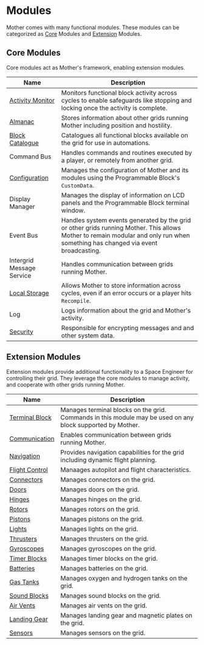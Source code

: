 # Modules

<!-- [< Configuration](../Configuration.md) -->

Mother comes with many functional modules. These modules can be categorized as [Core](#core-modules) Modules and [Extension](#extension-modules) Modules.

## Core Modules

Core modules act as Mother's framework, enabling extension modules.

|Name											| Description|
|-												|-|
| [Activity Monitor](Core/ActivityMonitor.md)    | Monitors functional block activity across cycles to enable safeguards like stopping and locking once the activity is complete.|
| [Almanac](Core/Almanac.md)                     | Stores information about other grids running Mother including position and hostility.|
| [Block Catalogue](Core/BlockCatalogue.md)      | Catalogues all functional blocks available on the grid for use in automations. |
| Command Bus				| Handles commands and routines executed by a player, or remotely from another grid. |
| [Configuration](../Configuration.md) | Manages the configuration of Mother and its modules using the Programmable Block's `CustomData`. |
| Display Manager | Manages the display of information on LCD panels and the Programmable Block terminal window. |
| Event Bus | Handles system events generated by the grid or other grids running Mother. This allows Mother to remain modular and only run when something has changed via event broadcasting. |
| Intergrid Message Service | Handles communication between grids running Mother. |
| [Local Storage](Core/LocalStorage.md) | Allows Mother to store information across cycles, even if an error occurs or a player hits `Recompile`. |
| Log | Logs information about the grid and Mother's activity. |
| [Security](Core/Security.md) | Responsible for encrypting messages and and other system data. |

## Extension Modules

Extension modules provide additional functionality to a Space Engineer for controlling their grid. They leverage the core modules to manage activity, and cooperate with other grids running Mother.  

|Name													| Description|
|-														|-								|
| [Terminal Block](Extension/BlockModule.md)              | Manages terminal blocks on the grid. Commands in this module may be used on any block supported by Mother. |
| [Communication](Extension/CommunicationModule.md)     | Enables communication between grids running Mother.|
| [Navigation](Extension/NavigationModule.md)           | Provides navigation capabilities for the grid including dynamic flight planning.|
| [Flight Control](Extension/FlightControlModule.md)	| Manaages autopilot and flight characteristics.|
| [Connectors](Extension/ConnectorModule.md)			| Manages connectors on the grid.|
| [Doors](Extension/DoorModule.md)						| Manages doors on the grid.|
| [Hinges](Extension/HingeModule.md)					| Manages hinges on the grid.|
| [Rotors](Extension/RotorModule.md)					| Manages rotors on the grid.|
| [Pistons](Extension/PistonModule.md)					| Manages pistons on the grid.|
| [Lights](Extension/LightModule.md)                    | Manages lights on the grid.|
| [Thrusters](Extension/ThrusterModule.md)              | Manages thrusters on the grid.|
| [Gyroscopes](Extension/GyroscopeModule.md)				| Manages gyroscopes on the grid.|
| [Timer Blocks](Extension/TimerBlockModule.md)			| Manages timer blocks on the grid.|
| [Batteries](Extension/BatteryModule.md)					| Manages batteries on the grid.|
| [Gas Tanks](Extension/TankModule.md)					| Manages oxygen and hydrogen tanks on the grid.|
| [Sound Blocks](Extension/SoundModule.md)				| Manages sound blocks on the grid. |
| [Air Vents](Extension/AirVentModule.md)			| Manages air vents on the grid. |
| [Landing Gear](Extension/LandingGearModule.md) | Manages landing gear and magnetic plates on the grid.|
| [Sensors](Extension/SensorModule.md) | Manages sensors on the grid.|

<!-- <br> -->
<!-- [Examples >](../Examples.md) -->